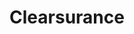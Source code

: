 ---
blog: https://clearsurance.com/blog
facebook: https://facebook.com/clearsurance
instagram: https://www.instagram.com/clearsurance/
linkedin: https://www.linkedin.com/company/clearsurance/
logohandle: clearsurance
sort: clearsurance
title: Clearsurance
twitter: https://x.com/clearsurance
website: https://clearsurance.com/
youtube: https://www.youtube.com/channel/UCszoqibELaml9HnnAv-gvSA
---